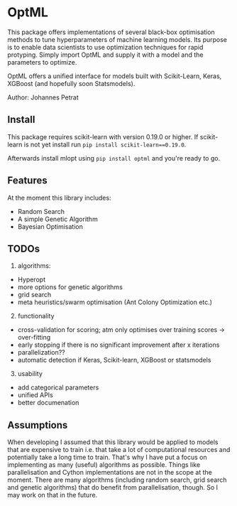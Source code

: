 # OptML
This package offers implementations of several black-box optimisation methods to tune hyperparameters of machine learning models. Its purpose is to enable data scientists to use optimization techniques for rapid protyping. Simply import OptML and supply it with a model and the parameters to optimize.

OptML offers a unified interface for models built with Scikit-Learn, Keras, XGBoost (and hopefully soon Statsmodels).

Author: Johannes Petrat

## Install
This package requires scikit-learn with version 0.19.0 or higher. If scikit-learn is not yet install run
`pip install scikit-learn==0.19.0`.

Afterwards install mlopt using `pip install optml` and you're ready to go.


## Features
At the moment this library includes:
* Random Search
* A simple Genetic Algorithm
* Bayesian Optimisation


## TODOs
1. algorithms:
* Hyperopt
* more options for genetic algorithms
* grid search
* meta heuristics/swarm optimisation (Ant Colony Optimization etc.)
2. functionality
* cross-validation for scoring; atm only optimises over training scores -> over-fitting
* early stopping if there is no significant improvement after x iterations
* parallelization??
* automatic detection if Keras, Scikit-learn, XGBoost or statsmodels
3. usability
* add categorical parameters
* unified APIs
* better documenation

## Assumptions
When developing I assumed that this library would be applied to models that are expensive to train i.e. that take a lot of computational resources and potentially take a long time to train. That's why I have put a focus on implementing as many (useful) algorithms as possible. Things like parallelisation and Cython implementations are not in the scope at the moment. 
There are many algorithms (including random search, grid search and genetic algorithms) that do benefit from parallelisation, though. So I may work on that in the future.
